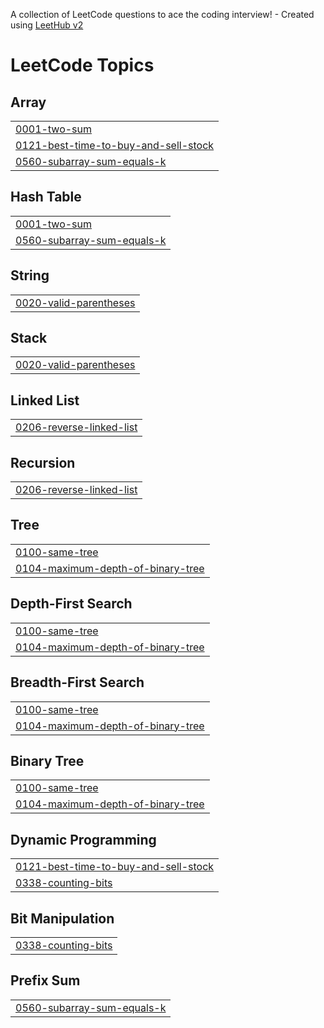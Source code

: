A collection of LeetCode questions to ace the coding interview! - Created using [LeetHub v2](https://github.com/arunbhardwaj/LeetHub-2.0)
<!---LeetCode Topics Start-->
# LeetCode Topics
## Array
|  |
| ------- |
| [0001-two-sum](https://github.com/remicku/leetcode/tree/master/0001-two-sum) |
| [0121-best-time-to-buy-and-sell-stock](https://github.com/remicku/leetcode/tree/master/0121-best-time-to-buy-and-sell-stock) |
| [0560-subarray-sum-equals-k](https://github.com/remicku/leetcode/tree/master/0560-subarray-sum-equals-k) |
## Hash Table
|  |
| ------- |
| [0001-two-sum](https://github.com/remicku/leetcode/tree/master/0001-two-sum) |
| [0560-subarray-sum-equals-k](https://github.com/remicku/leetcode/tree/master/0560-subarray-sum-equals-k) |
## String
|  |
| ------- |
| [0020-valid-parentheses](https://github.com/remicku/leetcode/tree/master/0020-valid-parentheses) |
## Stack
|  |
| ------- |
| [0020-valid-parentheses](https://github.com/remicku/leetcode/tree/master/0020-valid-parentheses) |
## Linked List
|  |
| ------- |
| [0206-reverse-linked-list](https://github.com/remicku/leetcode/tree/master/0206-reverse-linked-list) |
## Recursion
|  |
| ------- |
| [0206-reverse-linked-list](https://github.com/remicku/leetcode/tree/master/0206-reverse-linked-list) |
## Tree
|  |
| ------- |
| [0100-same-tree](https://github.com/remicku/leetcode/tree/master/0100-same-tree) |
| [0104-maximum-depth-of-binary-tree](https://github.com/remicku/leetcode/tree/master/0104-maximum-depth-of-binary-tree) |
## Depth-First Search
|  |
| ------- |
| [0100-same-tree](https://github.com/remicku/leetcode/tree/master/0100-same-tree) |
| [0104-maximum-depth-of-binary-tree](https://github.com/remicku/leetcode/tree/master/0104-maximum-depth-of-binary-tree) |
## Breadth-First Search
|  |
| ------- |
| [0100-same-tree](https://github.com/remicku/leetcode/tree/master/0100-same-tree) |
| [0104-maximum-depth-of-binary-tree](https://github.com/remicku/leetcode/tree/master/0104-maximum-depth-of-binary-tree) |
## Binary Tree
|  |
| ------- |
| [0100-same-tree](https://github.com/remicku/leetcode/tree/master/0100-same-tree) |
| [0104-maximum-depth-of-binary-tree](https://github.com/remicku/leetcode/tree/master/0104-maximum-depth-of-binary-tree) |
## Dynamic Programming
|  |
| ------- |
| [0121-best-time-to-buy-and-sell-stock](https://github.com/remicku/leetcode/tree/master/0121-best-time-to-buy-and-sell-stock) |
| [0338-counting-bits](https://github.com/remicku/leetcode/tree/master/0338-counting-bits) |
## Bit Manipulation
|  |
| ------- |
| [0338-counting-bits](https://github.com/remicku/leetcode/tree/master/0338-counting-bits) |
## Prefix Sum
|  |
| ------- |
| [0560-subarray-sum-equals-k](https://github.com/remicku/leetcode/tree/master/0560-subarray-sum-equals-k) |
<!---LeetCode Topics End-->